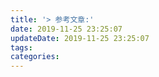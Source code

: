 ```yaml
---
title: '> 参考文章:'
date: 2019-11-25 23:25:07
updateDate: 2019-11-25 23:25:07
tags:
categories:
---
```

